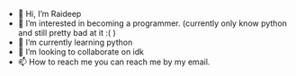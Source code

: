 - 👋 Hi, I’m Raideep
- 👀 I’m interested in becoming a programmer. (currently only  know python and still pretty bad at it :( )
- 🌱 I’m currently learning python
- 💞️ I’m looking to collaborate on idk
- 📫 How to reach me you can reach  me by my email.
<!---
rssan0307/rssan0307 is a ✨ special ✨ repository because its `README.md` (this file) appears on your GitHub profile.
You can click the Preview link to take a look at your changes.
--->

